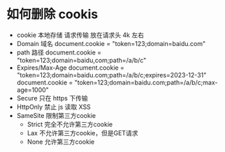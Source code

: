 # 如何删除 cookis

- cookie 本地存储 请求传输 放在请求头 4k 左右
- Domain 域名
  document.cookie = "token=123;domain=baidu.com"
- path 路径
  document.cookie = "token=123;domain=baidu,com;path=/a/b/c"
- Expires/Max-Age
  document.cookie = "token=123;domain=baidu.com;path=/a/b/c;expires=2023-12-31"
  document.cookie = "token=123;domain=baidu.com;path=/a/b/c;max-age=1000"
- Secure 只在 https 下传输
- HttpOnly 禁止 js 读取 XSS
- SameSite 限制第三方cookie
  - Strict 完全不允许第三方cookie
  - Lax 不允许第三方cookie，但是GET请求
  - None 允许第三方cookie
